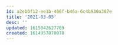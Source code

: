```yaml
---
id: a2eb0f12-ee1b-486f-b46a-6c4b930a387e
title: '2021-03-05'
desc: ''
updated: 1615042627769
created: 1614957870078
---
```

